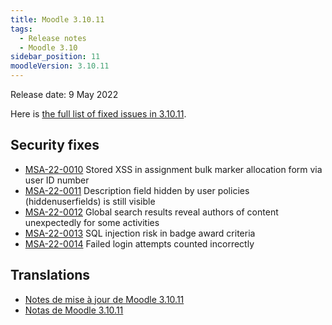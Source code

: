 ```yaml
---
title: Moodle 3.10.11
tags:
  - Release notes
  - Moodle 3.10
sidebar_position: 11
moodleVersion: 3.10.11
---
```


Release date: 9 May 2022

Here is [the full list of fixed issues in 3.10.11](https://moodle.atlassian.net/secure/IssueNavigator!executeAdvanced.jspa?jqlQuery=project+%3D+mdl+AND+resolution+%3D+fixed+AND+fixVersion+in+%28%223.10.11%22%29+ORDER+BY+priority+DESC&runQuery=true&clear=true).

## Security fixes

- [MSA-22-0010](https://moodle.org/mod/forum/discuss.php?d=434578) Stored XSS in assignment bulk marker allocation form via user ID number
- [MSA-22-0011](https://moodle.org/mod/forum/discuss.php?d=434579) Description field hidden by user policies (hiddenuserfields) is still visible
- [MSA-22-0012](https://moodle.org/mod/forum/discuss.php?d=434580) Global search results reveal authors of content unexpectedly for some activities
- [MSA-22-0013](https://moodle.org/mod/forum/discuss.php?d=434581) SQL injection risk in badge award criteria
- [MSA-22-0014](https://moodle.org/mod/forum/discuss.php?d=434582) Failed login attempts counted incorrectly

## Translations

- [Notes de mise à jour de Moodle 3.10.11](https://docs.moodle.org/fr/Notes_de_mise_à_jour_de_Moodle_3.10.11)
- [Notas de Moodle 3.10.11](https://docs.moodle.org/es/Notas_de_Moodle_3.10.11)
